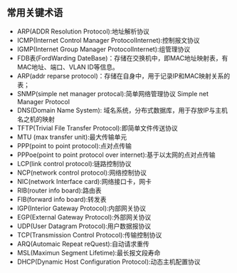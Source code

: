 ## 常用关键术语
* ARP(ADDR Resolution Protocol):地址解析协议
* ICMP(Internet Control Manager ProtocolInternet):控制报文协议   
* IGMP(Internet Group Manager ProtocolInternet):组管理协议
* FDB表(FordWarding DateBase)：存储在交换机中，即MAC地址映射表，有MAC地址、端口、VLAN ID等信息。
* ARP(addr reparse protocol)：存储在自身中，用于记录IP和MAC映射关系的表； 
* SNMP(simple net manager protocal):简单网络管理协议 Simple net Manager Protocol
* DNS(Domain Name System): 域名系统，分布式数据库，用于存放IP与主机名之机的映射
* TFTP(Trivial File Transfer Protocol):即简单文件传送协议
* MTU (max transfer unit):最大传输单元
* PPP(point to point protocol):点对点传输
* PPPoe(point to point protocol over internet):基于以太网的点对点传输
* LCP(link control protocol):链路控制协议
* NCP(network control protocol):网络控制协议
* NIC(network Interface card):网络接口卡，网卡
* RIB(router info board):路由表
* FIB(forward info board):转发表
* IGP(Interior Gateway Protocol):内部网关协议
* EGP(External Gateway Protocol):外部网关协议
* UDP(User Datagram Protocol):用户数据报协议
* TCP(Transmission Control Protocol):传输控制协议
* ARQ(Automaic Repeat reQuest):自动请求重传
* MSL(Maximun Segment Lifetime):最长报文段寿命
* DHCP(Dynamic Host Configuration Protocol):动态主机配置协议
